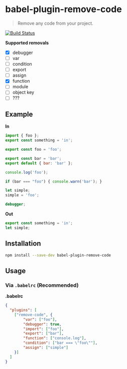 # babel-plugin-remove-code

> Remove any code from your project.

[![Build Status](https://travis-ci.org/Sendoushi/babel-plugin-remove-code.svg?branch=master)](https://travis-ci.org/sendoushi/babel-plugin-remove-code)

**Supported removals**

- [x] debugger
- [ ] var
- [ ] condition
- [ ] export
- [ ] assign
- [x] function
- [ ] module
- [ ] object key
- [ ] ???

## Example

**In**

```javascript
import { foo };
export const something = 'in';

export const foo = 'foo';

export const bar = 'bar';
export default { bar: 'bar' };

console.log('foo');

if (bar === "foo") { console.warn('bar'); }

let simple;
simple = 'foo';

debugger;
```

**Out**

```javascript
export const something = 'in';
let simple;
```

## Installation

```sh
npm install --save-dev babel-plugin-remove-code
```

## Usage

### Via `.babelrc` (Recommended)

**.babelrc**

```json
{
  "plugins": [
    ["remove-code", {
        "var": ["foo"],
        "debugger": true,
        "import": ["foo"],
        "export": ["bar"],
        "function": ["console.log"],
        "condition": ["bar === \"foo\""],
        "assign": ["simple"]
    }]
  ]
}
```

